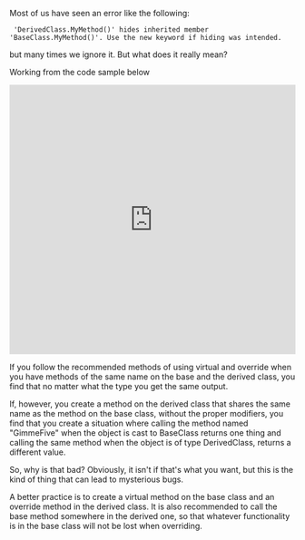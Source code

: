 <html><body><p>Most of us have seen an error like the following:</p>
<pre><code> 'DerivedClass.MyMethod()' hides inherited member 'BaseClass.MyMethod()'. Use the new keyword if hiding was intended.
</code></pre>
<p>but many times we ignore it.  But what does it really mean?</p>
<p>Working from the code sample below</p>
<iframe width="100%" height="475" src="https://dotnetfiddle.net/Widget/7S6IFf" frameborder="0"></iframe>
<p>If you follow the recommended methods of using virtual and override when you have methods of the same name on the base and the derived class, you find that no matter what the type you get the same output.</p>
<p>If, however, you create a method on the derived class that shares the same name as the method on the base class, without the proper modifiers, you find that you create a situation where calling the method named &quot;GimmeFive&quot; when the object is cast to BaseClass returns one thing and calling the same method when the object is of type DerivedClass, returns a different value.</p>
<p>So, why is that bad?  Obviously, it isn't if that's what you want, but this is the kind of thing that can lead to mysterious bugs.</p>
<p>A better practice is to create a virtual method on the base class and an override method in the derived class.  It is also recommended to call the base method somewhere in the derived one, so that whatever functionality is in the base class will not be lost when overriding.</p>
</body></html>